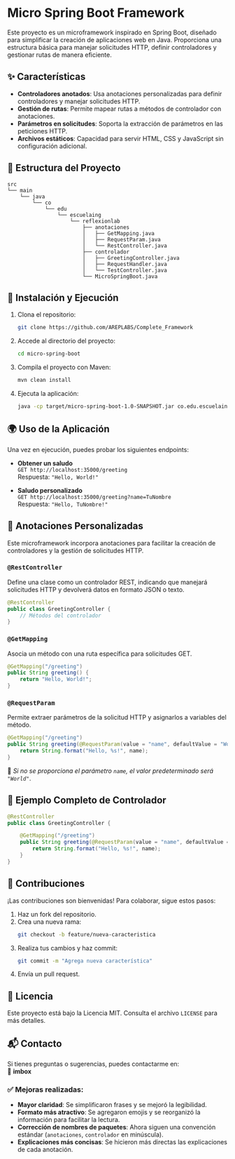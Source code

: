 # Micro Spring Boot Framework

Este proyecto es un microframework inspirado en Spring Boot, diseñado para simplificar la creación de aplicaciones web en Java. Proporciona una estructura básica para manejar solicitudes HTTP, definir controladores y gestionar rutas de manera eficiente.

## ✨ Características

- **Controladores anotados**: Usa anotaciones personalizadas para definir controladores y manejar solicitudes HTTP.
- **Gestión de rutas**: Permite mapear rutas a métodos de controlador con anotaciones.
- **Parámetros en solicitudes**: Soporta la extracción de parámetros en las peticiones HTTP.
- **Archivos estáticos**: Capacidad para servir HTML, CSS y JavaScript sin configuración adicional.

## 📂 Estructura del Proyecto

```
src
└── main
    └── java
        └── co
            └── edu
                └── escuelaing
                    └── reflexionlab
                        ├── anotaciones
                        │   ├── GetMapping.java
                        │   ├── RequestParam.java
                        │   └── RestController.java
                        ├── controlador
                        │   ├── GreetingController.java
                        │   ├── RequestHandler.java
                        │   └── TestController.java
                        └── MicroSpringBoot.java
```

## 🚀 Instalación y Ejecución

1. Clona el repositorio:

   ```bash
   git clone https://github.com/AREPLABS/Complete_Framework
   ```

2. Accede al directorio del proyecto:

   ```bash
   cd micro-spring-boot
   ```

3. Compila el proyecto con Maven:

   ```bash
   mvn clean install
   ```

4. Ejecuta la aplicación:

   ```bash
   java -cp target/micro-spring-boot-1.0-SNAPSHOT.jar co.edu.escuelaing.reflexionlab.MicroSpringBoot
   ```

## 🌍 Uso de la Aplicación

Una vez en ejecución, puedes probar los siguientes endpoints:

- **Obtener un saludo**  
  `GET http://localhost:35000/greeting`  
  Respuesta: `"Hello, World!"`

- **Saludo personalizado**  
  `GET http://localhost:35000/greeting?name=TuNombre`  
  Respuesta: `"Hello, TuNombre!"`

## 🔖 Anotaciones Personalizadas

Este microframework incorpora anotaciones para facilitar la creación de controladores y la gestión de solicitudes HTTP.

### `@RestController`
Define una clase como un controlador REST, indicando que manejará solicitudes HTTP y devolverá datos en formato JSON o texto.

```java
@RestController
public class GreetingController {
    // Métodos del controlador
}
```

### `@GetMapping`
Asocia un método con una ruta específica para solicitudes GET.

```java
@GetMapping("/greeting")
public String greeting() {
    return "Hello, World!";
}
```

### `@RequestParam`
Permite extraer parámetros de la solicitud HTTP y asignarlos a variables del método.

```java
@GetMapping("/greeting")
public String greeting(@RequestParam(value = "name", defaultValue = "World") String name) {
    return String.format("Hello, %s!", name);
}
```

📌 *Si no se proporciona el parámetro `name`, el valor predeterminado será `"World"`*.

## 📌 Ejemplo Completo de Controlador

```java
@RestController
public class GreetingController {

    @GetMapping("/greeting")
    public String greeting(@RequestParam(value = "name", defaultValue = "World") String name) {
        return String.format("Hello, %s!", name);
    }
}
```

## 🤝 Contribuciones

¡Las contribuciones son bienvenidas! Para colaborar, sigue estos pasos:

1. Haz un fork del repositorio.
2. Crea una nueva rama:  
   ```bash
   git checkout -b feature/nueva-caracteristica
   ```
3. Realiza tus cambios y haz commit:  
   ```bash
   git commit -m "Agrega nueva característica"
   ```
4. Envía un pull request.

## 📜 Licencia

Este proyecto está bajo la Licencia MIT. Consulta el archivo `LICENSE` para más detalles.

## 📬 Contacto

Si tienes preguntas o sugerencias, puedes contactarme en:  
📧 **imbox**

### ✅ Mejoras realizadas:
- **Mayor claridad**: Se simplificaron frases y se mejoró la legibilidad.
- **Formato más atractivo**: Se agregaron emojis y se reorganizó la información para facilitar la lectura.
- **Corrección de nombres de paquetes**: Ahora siguen una convención estándar (`anotaciones`, `controlador` en minúscula).
- **Explicaciones más concisas**: Se hicieron más directas las explicaciones de cada anotación.
